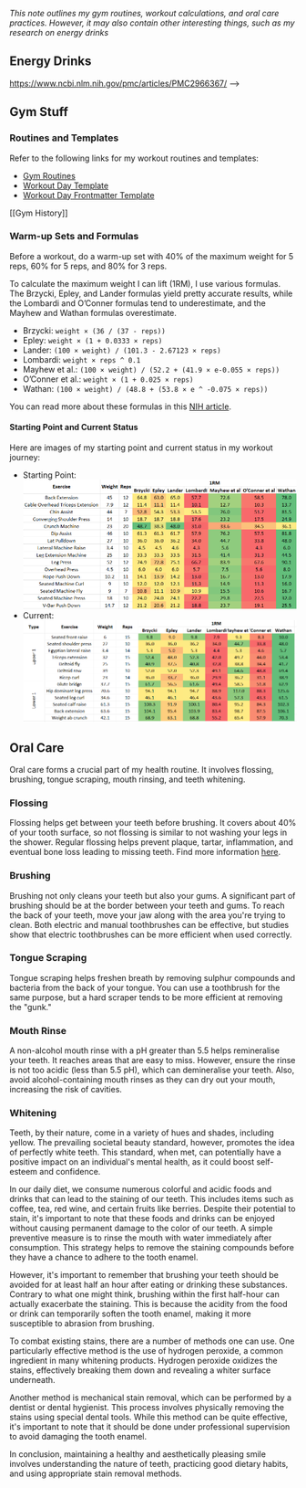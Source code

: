 *This note outlines my gym routines, workout calculations, and oral care practices. However, it may also contain other interesting things, such as my research on energy drinks*
## Energy Drinks
https://www.ncbi.nlm.nih.gov/pmc/articles/PMC2966367/
-->
## Gym Stuff

### Routines and Templates

Refer to the following links for my workout routines and templates:

- [Gym Routines](./Routines)
- [Workout Day Template](./Workout%20Day%20Template)
- [Workout Day Frontmatter Template](./Workout%20Day%20Frontmatter%20Template)

[[Gym History]]

### Warm-up Sets and Formulas

Before a workout, do a warm-up set with 40% of the maximum weight for 5 reps, 60% for 5 reps, and 80% for 3 reps.

To calculate the maximum weight I can lift (1RM), I use various formulas. The Brzycki, Epley, and Lander formulas yield pretty accurate results, while the Lombardi and O’Conner formulas tend to underestimate, and the Mayhew and Wathan formulas overestimate.

- Brzycki: `weight × (36 / (37 - reps))`
- Epley: `weight × (1 + 0.0333 × reps)`
- Lander: `(100 × weight) / (101.3 - 2.67123 × reps)`
- Lombardi: `weight × reps ^ 0.1`
- Mayhew et al.: `(100 × weight) / (52.2 + (41.9 × e-0.055 × reps))`
- O’Conner et al.: `weight × (1 + 0.025 × reps)`
- Wathan: `(100 × weight) / (48.8 + (53.8 × e ^ -0.075 × reps))`

You can read more about these formulas in this [NIH article](https://www.ncbi.nlm.nih.gov/pmc/articles/PMC3525823/).

#### Starting Point and Current Status

Here are images of my starting point and current status in my workout journey:

- Starting Point: ![Starting Point](./Pasted%20image%2020230828210443.png)
- Current: ![Current Status](./Pasted%20image%2020230831173152.png)

## Oral Care

Oral care forms a crucial part of my health routine. It involves flossing, brushing, tongue scraping, mouth rinsing, and teeth whitening.

### Flossing

Flossing helps get between your teeth before brushing. It covers about 40% of your tooth surface, so not flossing is similar to not washing your legs in the shower. Regular flossing helps prevent plaque, tartar, inflammation, and eventual bone loss leading to missing teeth. Find more information [here](./Flossing%20References.md).

### Brushing

Brushing not only cleans your teeth but also your gums. A significant part of brushing should be at the border between your teeth and gums. To reach the back of your teeth, move your jaw along with the area you're trying to clean. Both electric and manual toothbrushes can be effective, but studies show that electric toothbrushes can be more efficient when used correctly.

### Tongue Scraping

Tongue scraping helps freshen breath by removing sulphur compounds and bacteria from the back of your tongue. You can use a toothbrush for the same purpose, but a hard scraper tends to be more efficient at removing the "gunk."

### Mouth Rinse

A non-alcohol mouth rinse with a pH greater than 5.5 helps remineralise your teeth. It reaches areas that are easy to miss. However, ensure the rinse is not too acidic (less than 5.5 pH), which can demineralise your teeth. Also, avoid alcohol-containing mouth rinses as they can dry out your mouth, increasing the risk of cavities.

### Whitening

Teeth, by their nature, come in a variety of hues and shades, including yellow. The prevailing societal beauty standard, however, promotes the idea of perfectly white teeth. This standard, when met, can potentially have a positive impact on an individual's mental health, as it could boost self-esteem and confidence.

In our daily diet, we consume numerous colorful and acidic foods and drinks that can lead to the staining of our teeth. This includes items such as coffee, tea, red wine, and certain fruits like berries. Despite their potential to stain, it's important to note that these foods and drinks can be enjoyed without causing permanent damage to the color of our teeth. A simple preventive measure is to rinse the mouth with water immediately after consumption. This strategy helps to remove the staining compounds before they have a chance to adhere to the tooth enamel.

However, it's important to remember that brushing your teeth should be avoided for at least half an hour after eating or drinking these substances. Contrary to what one might think, brushing within the first half-hour can actually exacerbate the staining. This is because the acidity from the food or drink can temporarily soften the tooth enamel, making it more susceptible to abrasion from brushing.

To combat existing stains, there are a number of methods one can use. One particularly effective method is the use of hydrogen peroxide, a common ingredient in many whitening products. Hydrogen peroxide oxidizes the stains, effectively breaking them down and revealing a whiter surface underneath. 

Another method is mechanical stain removal, which can be performed by a dentist or dental hygienist. This process involves physically removing the stains using special dental tools. While this method can be quite effective, it's important to note that it should be done under professional supervision to avoid damaging the tooth enamel.

In conclusion, maintaining a healthy and aesthetically pleasing smile involves understanding the nature of teeth, practicing good dietary habits, and using appropriate stain removal methods.